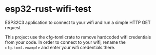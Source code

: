 # esp32-rust-wifi-test
ESP32C3 application to connect to your wifi and run a simple HTTP GET request

This project use the cfg-toml crate to remove hardcoded wifi credentials from your code.
In order to connect to your wifi, rename the `cfg.toml.example` and enter your wifi credentials there.
